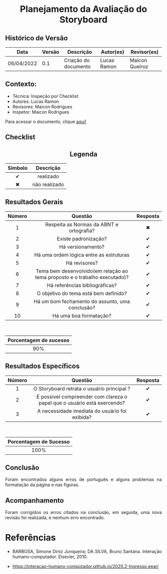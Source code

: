 # <center>Planejamento da Avaliação do Storyboard

## Histórico de Versão

| Data       | Versão | Descrição            | Autor(es)   | Revisor(es)    |
| ---------- | ------ | -------------------- | ---------   | -------------- |
| 06/04/2022 | 0.1    | Criação do documento | Lucas Ramon | Maicon Queiroz |

<div align="justify">

## Contexto:

- Técnica: Inspeção por Checklist
- Autores: Lucas Ramon
- Revisores: Maicon Rodrigues
- Inspetor: Maicon Rodrigues

Para acessar o documento, clique <a href="documentos/paginas/projeto/analiseDeTarefas/analiseDeTarefas.md">aqui!</a>

## Checklist

## <center>Legenda

<div align="center">

| Símbolo   | Descrição              |
| --------- | ---------------------- |
| <center>✔ | <center>realizado      |
| <center>✖ | <center> não realizado |

</div>

## Resultados Gerais

<div align = "center">


|   Número   | Questão | Resposta |
| ---------- | ------- | -------- |
| <center>1  | <center>Respeita as Normas da ABNT e ortografia?  | <center>✖ |
| <center>2  | <center>Existe padronização? | <center>✔ |
| <center>3  | <center>Há versionamento? | <center>✔ |
| <center>4  | <center>Há uma ordem lógica entre as estruturas | <center>✔ |
| <center>5  | <center>Há revisores? | <center>✔ |
| <center>6  | <center>Tema bem desenvolvido(em relação ao tema proposto e o trabalho executado)? | <center>✔ |
| <center>7  | <center>Há referências bibliográficas? | <center>✔ |
| <center>8  | <center>O objetivo do tema está bem definido? | <center>✔ |
| <center>9  | <center>Há um bom fechamento do assunto, uma conclusão? | <center>✔ |
| <center>10 | <center>Há uma boa formatação? | <center>✔ |

<br>

| Porcentagem de sucesso |
| ----------- |
| <center>90% |

</div>

## Resultados Específicos

<div align = "center">

|   Número  | Questão | Resposta |
| --------- | ------- | -------- |
| <center>1 | <center>O Storyboard retrata o usuário principal ? | <center>✔ |
| <center>2 | <center>É possível compreender com clareza o papel que o usuário está exercendo? | <center>✔ |
| <center>3 | <center>A necessidade imediata do usuário foi exibida? | <center>✔ |

<br>

| Porcentagem de Sucesso  |
| ----------- |
| <center>100% |

</div>

## Conclusão

Foram encontrados alguns erros de português e alguns problemas na formatação da página e nas figuras.

## Acompanhamento

Foram corrigidos os erros citados na conclusão, em seguida, uma nova revisão foi realizada, e nenhum erro encontrado.

# Referências

- BARBOSA, Simone Diniz Junqueira; DA SILVA, Bruno Santana. Interação humano-computador. Elsevier, 2010.

- https://interacao-humano-computador.github.io/2020.2-Ingresso.eear/
